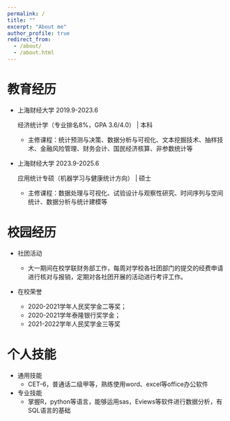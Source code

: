 ```yaml
---
permalink: /
title: ""
excerpt: "About me"
author_profile: true
redirect_from: 
  - /about/
  - /about.html
---
```


教育经历
======
* 上海财经大学	2019.9-2023.6
  
  经济统计学（专业排名8%，GPA 3.6/4.0） | 本科
  * 主修课程：统计预测与决策、数据分析与可视化、文本挖掘技术、抽样技术、金融风险管理、财务会计、国民经济核算、非参数统计等
* 上海财经大学	2023.9-2025.6
  
  应用统计专硕（机器学习与健康统计方向） | 硕士
  * 主修课程：数据处理与可视化、试验设计与观察性研究、时间序列与空间统计、数据分析与统计建模等

校园经历
======
* 社团活动
  * 大一期间在校学联财务部工作，每周对学校各社团部门的提交的经费申请进行核对与报销，定期对各社团开展的活动进行考评工作。

* 在校荣誉
  * 2020-2021学年人民奖学金二等奖；
  * 2020-2021学年泰隆银行奖学金；
  * 2021-2022学年人民奖学金三等奖
  
个人技能
======
* 通用技能
  * CET-6，普通话二级甲等，熟练使用word、excel等office办公软件
* 专业技能
  * 掌握R，python等语言，能够运用sas，Eviews等软件进行数据分析，有SQL语言的基础

